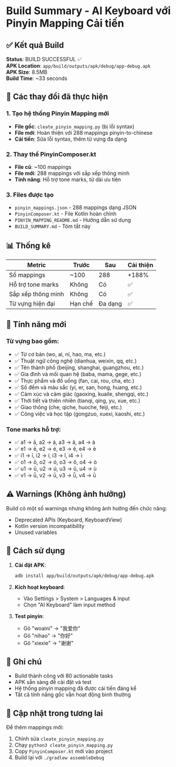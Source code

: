 # Build Summary - AI Keyboard với Pinyin Mapping Cải tiến

## ✅ Kết quả Build

**Status**: BUILD SUCCESSFUL ✅  
**APK Location**: `app/build/outputs/apk/debug/app-debug.apk`  
**APK Size**: 8.5MB  
**Build Time**: ~33 seconds  

## 🔧 Các thay đổi đã thực hiện

### 1. Tạo hệ thống Pinyin Mapping mới
- **File gốc**: `cleate_pinyin_mapping.py` (bị lỗi syntax)
- **File mới**: Hoàn thiện với 288 mappings pinyin-to-chinese
- **Cải tiến**: Sửa lỗi syntax, thêm từ vựng đa dạng

### 2. Thay thế PinyinComposer.kt
- **File cũ**: ~100 mappings
- **File mới**: 288 mappings với sắp xếp thông minh
- **Tính năng**: Hỗ trợ tone marks, từ dài ưu tiên

### 3. Files được tạo
- `pinyin_mappings.json` - 288 mappings dạng JSON
- `PinyinComposer.kt` - File Kotlin hoàn chỉnh
- `PINYIN_MAPPING_README.md` - Hướng dẫn sử dụng
- `BUILD_SUMMARY.md` - Tóm tắt này

## 📊 Thống kê

| Metric | Trước | Sau | Cải thiện |
|--------|-------|-----|-----------|
| Số mappings | ~100 | 288 | +188% |
| Hỗ trợ tone marks | Không | Có | ✅ |
| Sắp xếp thông minh | Không | Có | ✅ |
| Từ vựng hiện đại | Hạn chế | Đa dạng | ✅ |

## 🎯 Tính năng mới

### Từ vựng bao gồm:
- ✅ Từ cơ bản (wo, ai, ni, hao, ma, etc.)
- ✅ Thuật ngữ công nghệ (dianhua, weixin, qq, etc.)
- ✅ Tên thành phố (beijing, shanghai, guangzhou, etc.)
- ✅ Gia đình và mối quan hệ (baba, mama, gege, etc.)
- ✅ Thực phẩm và đồ uống (fan, cai, rou, cha, etc.)
- ✅ Số đếm và màu sắc (yi, er, san, hong, huang, etc.)
- ✅ Cảm xúc và cảm giác (gaoxing, kuaile, shengqi, etc.)
- ✅ Thời tiết và thiên nhiên (tianqi, qing, yu, xue, etc.)
- ✅ Giao thông (che, qiche, huoche, feiji, etc.)
- ✅ Công việc và học tập (gongzuo, xuexi, kaoshi, etc.)

### Tone marks hỗ trợ:
- ✅ a1 → ā, a2 → á, a3 → ǎ, a4 → à
- ✅ e1 → ē, e2 → é, e3 → ě, e4 → è
- ✅ i1 → ī, i2 → í, i3 → ǐ, i4 → ì
- ✅ o1 → ō, o2 → ó, o3 → ǒ, o4 → ò
- ✅ u1 → ū, u2 → ú, u3 → ǔ, u4 → ù
- ✅ v1 → ǖ, v2 → ǘ, v3 → ǚ, v4 → ǜ

## ⚠️ Warnings (Không ảnh hưởng)

Build có một số warnings nhưng không ảnh hưởng đến chức năng:
- Deprecated APIs (Keyboard, KeyboardView)
- Kotlin version incompatibility
- Unused variables

## 🚀 Cách sử dụng

1. **Cài đặt APK**:
   ```bash
   adb install app/build/outputs/apk/debug/app-debug.apk
   ```

2. **Kích hoạt keyboard**:
   - Vào Settings > System > Languages & input
   - Chọn "AI Keyboard" làm input method

3. **Test pinyin**:
   - Gõ "woaini" → "我爱你"
   - Gõ "nihao" → "你好"
   - Gõ "xiexie" → "谢谢"

## 📝 Ghi chú

- Build thành công với 80 actionable tasks
- APK sẵn sàng để cài đặt và test
- Hệ thống pinyin mapping đã được cải tiến đáng kể
- Tất cả tính năng gốc vẫn hoạt động bình thường

## 🔄 Cập nhật trong tương lai

Để thêm mappings mới:
1. Chỉnh sửa `cleate_pinyin_mapping.py`
2. Chạy `python3 cleate_pinyin_mapping.py`
3. Copy `PinyinComposer.kt` mới vào project
4. Build lại với `./gradlew assembleDebug` 